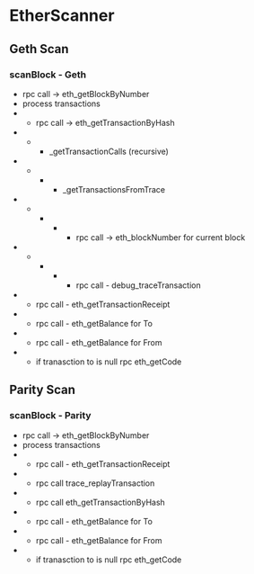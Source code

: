# EtherScanner

## Geth Scan

### scanBlock - Geth

- rpc call -> eth_getBlockByNumber
- process transactions
- - rpc call -> eth_getTransactionByHash
- - -  _getTransactionCalls  (recursive)
- - - - _getTransactionsFromTrace
- - - - - rpc call -> eth_blockNumber for current block
- - - - - rpc call - debug_traceTransaction
- - rpc call - eth_getTransactionReceipt
- - rpc call - eth_getBalance for To
- - rpc call - eth_getBalance for From
- - if tranasction to is null rpc eth_getCode

## Parity Scan

### scanBlock - Parity

- rpc call -> eth_getBlockByNumber
- process transactions
- - rpc call - eth_getTransactionReceipt
- - rpc call trace_replayTransaction
- - rpc call eth_getTransactionByHash
- - rpc call - eth_getBalance for To
- - rpc call - eth_getBalance for From
- - if tranasction to is null rpc eth_getCode